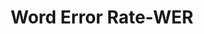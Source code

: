 ---
title: "Word Error Rate-WER"

categories: ['']

tags: ['Word', 'Error', 'Rate', 'WER']

arwords: 'معدل خطأ للكلمات'

arexps: []

enwords: ['Word Error Rate-WER']

enexps: []

arlexicons: 'ع'

enlexicons: 'W'

authors: ['Ruqayya Roshdy']

translators: ['X']

citations: 'تطبيقات أساسية في المعالجة الآلية للغة العربية'

sources: 'مركز الملك عبدالله بن عبدالعزيز الدولي لخدمة اللغة العربية'

slug: ""
---
